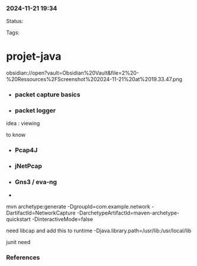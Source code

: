 
### 2024-11-21 19:34

Status:

Tags:

# projet-java

obsidian://open?vault=Obsidian%20Vault&file=2%20-%20Ressources%2FScreenshot%202024-11-21%20at%2019.33.47.png

- ### packet capture basics
- ### packet logger
idea :
	viewing
	
to know 
- ### Pcap4J
- ### jNetPcap
* ### Gns3 / eva-ng
- 
mvn archetype:generate -DgroupId=com.example.network -DartifactId=NetworkCapture -DarchetypeArtifactId=maven-archetype-quickstart -DinteractiveMode=false

need libcap and add this to runtime
	-Djava.library.path=/usr/lib:/usr/local/lib

junit need

### **References**
